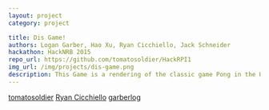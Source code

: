 ```yaml
---
layout: project
category: project

title: Dis Game!
authors: Logan Garber, Hao Xu, Ryan Cicchiello, Jack Schneider
hackathon: HackNRB 2015
repo_url: https://github.com/tomatosoldier/HackRPI1
img_url: /img/projects/dis-game.png
description: This Game is a rendering of the classic game Pong in the Unity Engine.
---
```


[tomatosoldier](https://github.com/tomatosoldier)
[Ryan Cicchiello](https://github.com/buster52000)
[garberlog](https://github.com/garberlog)
